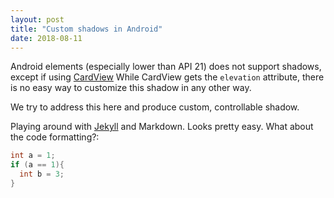 ```yaml
---
layout: post
title: "Custom shadows in Android"
date: 2018-08-11
---
```

Android elements (especially lower than API 21) does not support shadows, except if using [CardView](https://developer.android.com/guide/topics/ui/layout/cardview) While CardView gets the `elevation` attribute, there is no easy way to customize this shadow in any other way.

We try to address this here and produce custom, controllable shadow.

Playing around with [Jekyll](http://jekyllrb.com) and Markdown. Looks pretty easy.
What about the code formatting?:
```java
int a = 1;
if (a == 1){
  int b = 3;
}
```
